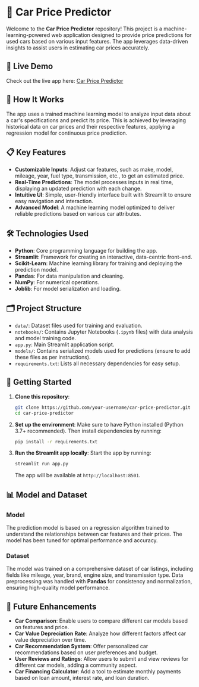 # 🚗 Car Price Predictor

Welcome to the **Car Price Predictor** repository! This project is a machine-learning-powered web application designed to provide price predictions for used cars based on various input features. The app leverages data-driven insights to assist users in estimating car prices accurately.

## 🚀 Live Demo
Check out the live app here: [Car Price Predictor](https://car-price-predictor-anirudhr.streamlit.app//)

## 🧠 How It Works
The app uses a trained machine learning model to analyze input data about a car's specifications and predict its price. This is achieved by leveraging historical data on car prices and their respective features, applying a regression model for continuous price prediction.

## 📋 Key Features
- **Customizable Inputs**: Adjust car features, such as make, model, mileage, year, fuel type, transmission, etc., to get an estimated price.
- **Real-Time Predictions**: The model processes inputs in real time, displaying an updated prediction with each change.
- **Intuitive UI**: Simple, user-friendly interface built with Streamlit to ensure easy navigation and interaction.
- **Advanced Model**: A machine learning model optimized to deliver reliable predictions based on various car attributes.

## 🛠️ Technologies Used
- **Python**: Core programming language for building the app.
- **Streamlit**: Framework for creating an interactive, data-centric front-end.
- **Scikit-Learn**: Machine learning library for training and deploying the prediction model.
- **Pandas**: For data manipulation and cleaning.
- **NumPy**: For numerical operations.
- **Joblib**: For model serialization and loading.

## 🗂️ Project Structure
- `data/`: Dataset files used for training and evaluation.
- `notebooks/`: Contains Jupyter Notebooks (`.ipynb` files) with data analysis and model training code.
- `app.py`: Main Streamlit application script.
- `models/`: Contains serialized models used for predictions (ensure to add these files as per instructions).
- `requirements.txt`: Lists all necessary dependencies for easy setup.

## 🚀 Getting Started

1. **Clone this repository**:
   ```bash
   git clone https://github.com/your-username/car-price-predictor.git
   cd car-price-predictor
   ```

2. **Set up the environment**:
   Make sure to have Python installed (Python 3.7+ recommended). Then install dependencies by running:
   ```bash
   pip install -r requirements.txt
   ```

3. **Run the Streamlit app locally**:
   Start the app by running:
   ```bash
   streamlit run app.py
   ```
   The app will be available at `http://localhost:8501`.

## 📊 Model and Dataset

### Model
The prediction model is based on a regression algorithm trained to understand the relationships between car features and their prices. The model has been tuned for optimal performance and accuracy.

### Dataset
The model was trained on a comprehensive dataset of car listings, including fields like mileage, year, brand, engine size, and transmission type. Data preprocessing was handled with **Pandas** for consistency and normalization, ensuring high-quality model performance.

## 🧩 Future Enhancements
- **Car Comparison**: Enable users to compare different car models based on features and price.
- **Car Value Depreciation Rate**: Analyze how different factors affect car value depreciation over time.
- **Car Recommendation System**: Offer personalized car recommendations based on user preferences and budget.
- **User Reviews and Ratings**: Allow users to submit and view reviews for different car models, adding a community aspect.
- **Car Financing Calculator**: Add a tool to estimate monthly payments based on loan amount, interest rate, and loan duration.
